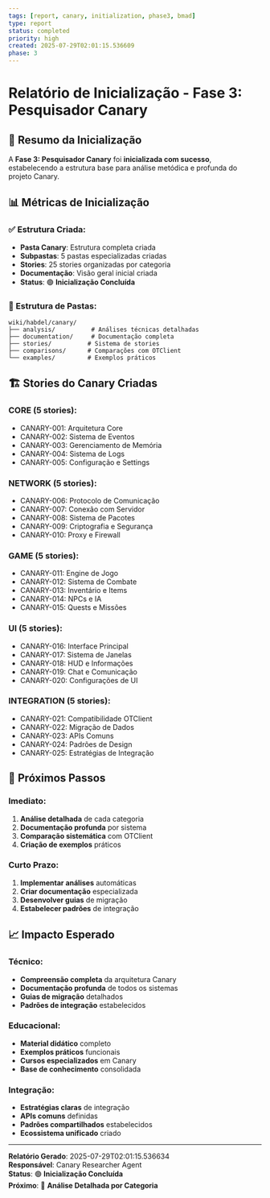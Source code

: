 ```yaml
---
tags: [report, canary, initialization, phase3, bmad]
type: report
status: completed
priority: high
created: 2025-07-29T02:01:15.536609
phase: 3
---
```


# Relatório de Inicialização - Fase 3: Pesquisador Canary

## 🎯 **Resumo da Inicialização**

A **Fase 3: Pesquisador Canary** foi **inicializada com sucesso**, estabelecendo a estrutura base para análise metódica e profunda do projeto Canary.

## 📊 **Métricas de Inicialização**

### **✅ Estrutura Criada:**
- **Pasta Canary**: Estrutura completa criada
- **Subpastas**: 5 pastas especializadas criadas
- **Stories**: 25 stories organizadas por categoria
- **Documentação**: Visão geral inicial criada
- **Status**: 🟢 **Inicialização Concluída**

### **📁 Estrutura de Pastas:**
```
wiki/habdel/canary/
├── analysis/          # Análises técnicas detalhadas
├── documentation/     # Documentação completa
├── stories/          # Sistema de stories
├── comparisons/      # Comparações com OTClient
└── examples/         # Exemplos práticos
```

## 🏗️ **Stories do Canary Criadas**

### **CORE (5 stories):**
- CANARY-001: Arquitetura Core
- CANARY-002: Sistema de Eventos
- CANARY-003: Gerenciamento de Memória
- CANARY-004: Sistema de Logs
- CANARY-005: Configuração e Settings

### **NETWORK (5 stories):**
- CANARY-006: Protocolo de Comunicação
- CANARY-007: Conexão com Servidor
- CANARY-008: Sistema de Pacotes
- CANARY-009: Criptografia e Segurança
- CANARY-010: Proxy e Firewall

### **GAME (5 stories):**
- CANARY-011: Engine de Jogo
- CANARY-012: Sistema de Combate
- CANARY-013: Inventário e Items
- CANARY-014: NPCs e IA
- CANARY-015: Quests e Missões

### **UI (5 stories):**
- CANARY-016: Interface Principal
- CANARY-017: Sistema de Janelas
- CANARY-018: HUD e Informações
- CANARY-019: Chat e Comunicação
- CANARY-020: Configurações de UI

### **INTEGRATION (5 stories):**
- CANARY-021: Compatibilidade OTClient
- CANARY-022: Migração de Dados
- CANARY-023: APIs Comuns
- CANARY-024: Padrões de Design
- CANARY-025: Estratégias de Integração

## 🎯 **Próximos Passos**

### **Imediato:**
1. **Análise detalhada** de cada categoria
2. **Documentação profunda** por sistema
3. **Comparação sistemática** com OTClient
4. **Criação de exemplos** práticos

### **Curto Prazo:**
1. **Implementar análises** automáticas
2. **Criar documentação** especializada
3. **Desenvolver guias** de migração
4. **Estabelecer padrões** de integração

## 📈 **Impacto Esperado**

### **Técnico:**
- **Compreensão completa** da arquitetura Canary
- **Documentação profunda** de todos os sistemas
- **Guias de migração** detalhados
- **Padrões de integração** estabelecidos

### **Educacional:**
- **Material didático** completo
- **Exemplos práticos** funcionais
- **Cursos especializados** em Canary
- **Base de conhecimento** consolidada

### **Integração:**
- **Estratégias claras** de integração
- **APIs comuns** definidas
- **Padrões compartilhados** estabelecidos
- **Ecossistema unificado** criado

---

**Relatório Gerado**: 2025-07-29T02:01:15.536634  
**Responsável**: Canary Researcher Agent  
**Status**: 🟢 **Inicialização Concluída**  
**Próximo**: 🔄 **Análise Detalhada por Categoria**

